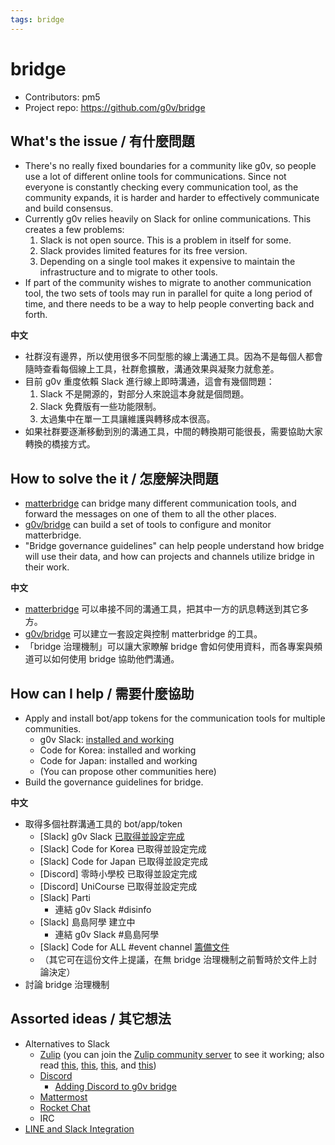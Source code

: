 ```yaml
---
tags: bridge
---
```

# bridge

- Contributors: pm5
- Project repo: https://github.com/g0v/bridge

## What's the issue / 有什麼問題

- There's no really fixed boundaries for a community like g0v, so people use a lot of different online tools for communications.  Since not everyone is constantly checking every communication tool, as the community expands, it is harder and harder to effectively communicate and build consensus.
- Currently g0v relies heavily on Slack for online communications.  This creates a few problems:
    1. Slack is not open source.  This is a problem in itself for some.
    2. Slack provides limited features for its free version.
    3. Depending on a single tool makes it expensive to maintain the infrastructure and to migrate to other tools.
- If part of the community wishes to migrate to another communication tool, the two sets of tools may run in parallel for quite a long period of time, and there needs to be a way to help people converting back and forth.

**中文**

- 社群沒有邊界，所以使用很多不同型態的線上溝通工具。因為不是每個人都會隨時查看每個線上工具，社群愈擴散，溝通效果與凝聚力就愈差。
- 目前 g0v 重度依賴 Slack 進行線上即時溝通，這會有幾個問題：
    1. Slack 不是開源的，對部分人來說這本身就是個問題。
    2. Slack 免費版有一些功能限制。
    3. 太過集中在單一工具讓維護與轉移成本很高。
- 如果社群要逐漸移動到別的溝通工具，中間的轉換期可能很長，需要協助大家轉換的橋接方式。

## How to solve the it / 怎麼解決問題

- [matterbridge](https://github.com/42wim/matterbridge) can bridge many different communication tools, and forward the messages on one of them to all the other places.
- [g0v/bridge](https://github.com/g0v/bridge) can build a set of tools to configure and monitor matterbridge.
- "Bridge governance guidelines" can help people understand how bridge will use their data, and how can projects and channels utilize bridge in their work.

**中文**

- [matterbridge](https://github.com/42wim/matterbridge) 可以串接不同的溝通工具，把其中一方的訊息轉送到其它多方。
- [g0v/bridge](https://github.com/g0v/bridge) 可以建立一套設定與控制 matterbridge 的工具。
- 「bridge 治理機制」可以讓大家瞭解 bridge 會如何使用資料，而各專案與頻道可以如何使用 bridge 協助他們溝通。

## How can I help / 需要什麼協助

- Apply and install bot/app tokens for the communication tools for multiple communities.
    - g0v Slack: [installed and working](https://g0v.hackmd.io/xbrqQThXSNmWTepWqbZ9GQ)
    - Code for Korea: installed and working
    - Code for Japan: installed and working
    - (You can propose other communities here)
- Build the governance guidelines for bridge.

**中文**

- 取得多個社群溝通工具的 bot/app/token
    - [Slack] g0v Slack [已取得並設定完成](https://g0v.hackmd.io/xbrqQThXSNmWTepWqbZ9GQ)
    - [Slack] Code for Korea 已取得並設定完成
    - [Slack] Code for Japan 已取得並設定完成
    - [Discord] 零時小學校 已取得並設定完成
    - [Discord] UniCourse 已取得並設定完成
    - [Slack] Parti
        - 連結 g0v Slack #disinfo
    - [Slack] 島島阿學 建立中
        - 連結 g0v Slack #島島阿學
    - [Slack] Code for ALL #event channel [籌備文件](https://g0v.hackmd.io/mHhoDJlYRIClYZIOlMjgqg)
    - （其它可在這份文件上提議，在無 bridge 治理機制之前暫時於文件上討論決定）
- 討論 bridge 治理機制

## Assorted ideas / 其它想法

- Alternatives to Slack
    - [Zulip](https://github.com/zulip/zulip) (you can join the [Zulip community server](https://zulip.readthedocs.io/en/latest/contributing/chat-zulip-org.html) to see it working; also read [this](https://zulip.com/for/open-source/), [this](https://zulip.com/for/communities/), [this](https://zulip.com/help/moderating-open-organizations), and [this](https://news.ycombinator.com/item?id=27149123))
    - [Discord](https://discord.com/)
        - [Adding Discord to g0v bridge](https://g0v.hackmd.io/vdIjwcbiQcm3FCnKrcsaiA)
    - [Mattermost](https://github.com/mattermost/mattermost-server)
    - [Rocket Chat](https://github.com/RocketChat/Rocket.Chat)
    - IRC
- [LINE and Slack Integration](https://g0v.hackmd.io/HSdBjpZcTdu5VHUsv4DRKA)